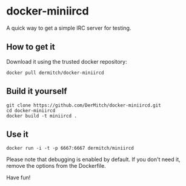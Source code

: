 docker-miniircd
===============

A quick way to get a simple IRC server for testing.

How to get it
-------------

Download it using the trusted docker repository:

```
docker pull dermitch/docker-miniircd
```

Build it yourself
-----------------

```
git clone https://github.com/DerMitch/docker-miniircd.git
cd docker-miniircd
docker build -t miniircd .
```

Use it
-----

```
docker run -i -t -p 6667:6667 dermitch/miniircd
```

Please note that debugging is enabled by default. If you don't need it, remove
the options from the Dockerfile.

Have fun!
